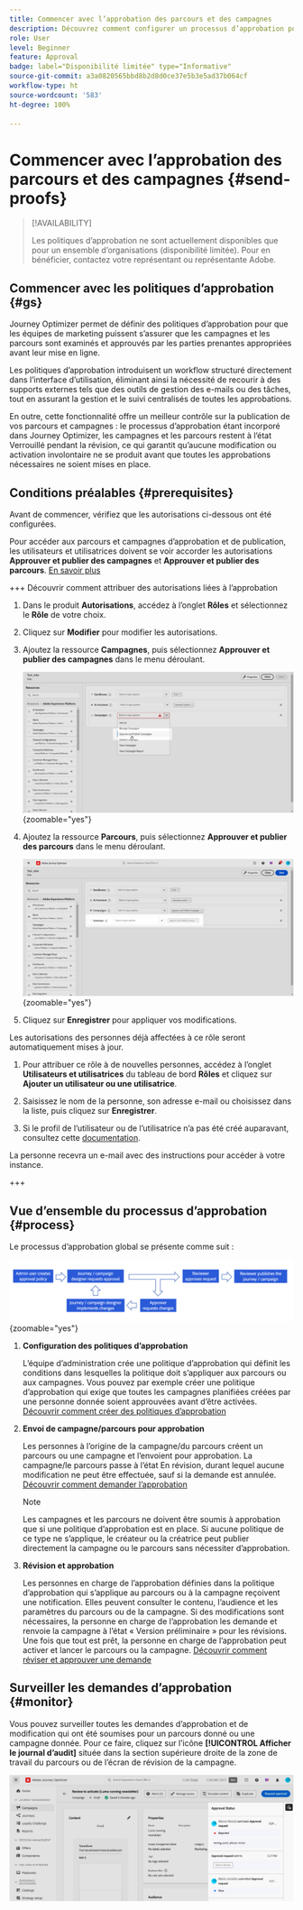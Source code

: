 ```yaml
---
title: Commencer avec l’approbation des parcours et des campagnes
description: Découvrez comment configurer un processus d’approbation pour vos parcours et campagnes.
role: User
level: Beginner
feature: Approval
badge: label="Disponibilité limitée" type="Informative"
source-git-commit: a3a0820565bbd8b2d8d0ce37e5b3e5ad37b064cf
workflow-type: ht
source-wordcount: '583'
ht-degree: 100%

---
```



# Commencer avec l’approbation des parcours et des campagnes {#send-proofs}

>[!AVAILABILITY]
>
> Les politiques d’approbation ne sont actuellement disponibles que pour un ensemble d’organisations (disponibilité limitée). Pour en bénéficier, contactez votre représentant ou représentante Adobe.

## Commencer avec les politiques d’approbation {#gs}

Journey Optimizer permet de définir des politiques d’approbation pour que les équipes de marketing puissent s’assurer que les campagnes et les parcours sont examinés et approuvés par les parties prenantes appropriées avant leur mise en ligne.

Les politiques d’approbation introduisent un workflow structuré directement dans l’interface d’utilisation, éliminant ainsi la nécessité de recourir à des supports externes tels que des outils de gestion des e-mails ou des tâches, tout en assurant la gestion et le suivi centralisés de toutes les approbations.

En outre, cette fonctionnalité offre un meilleur contrôle sur la publication de vos parcours et campagnes : le processus d’approbation étant incorporé dans Journey Optimizer, les campagnes et les parcours restent à l’état Verrouillé pendant la révision, ce qui garantit qu’aucune modification ou activation involontaire ne se produit avant que toutes les approbations nécessaires ne soient mises en place.

## Conditions préalables {#prerequisites}

Avant de commencer, vérifiez que les autorisations ci-dessous ont été configurées.

Pour accéder aux parcours et campagnes d’approbation et de publication, les utilisateurs et utilisatrices doivent se voir accorder les autorisations **Approuver et publier des campagnes** et **Approuver et publier des parcours**. [En savoir plus](../administration/permissions.md)

+++  Découvrir comment attribuer des autorisations liées à l’approbation

1. Dans le produit **Autorisations**, accédez à l’onglet **Rôles** et sélectionnez le **Rôle** de votre choix.

1. Cliquez sur **Modifier** pour modifier les autorisations.

1. Ajoutez la ressource **Campagnes**, puis sélectionnez **Approuver et publier des campagnes** dans le menu déroulant.

   ![](assets/permissions_approval.png){zoomable="yes"}

1. Ajoutez la ressource **Parcours**, puis sélectionnez **Approuver et publier des parcours** dans le menu déroulant.

   ![](assets/permissions_approval_2.png){zoomable="yes"}

1. Cliquez sur **Enregistrer** pour appliquer vos modifications.

Les autorisations des personnes déjà affectées à ce rôle seront automatiquement mises à jour.

1. Pour attribuer ce rôle à de nouvelles personnes, accédez à l’onglet **Utilisateurs et utilisatrices** du tableau de bord **Rôles** et cliquez sur **Ajouter un utilisateur ou une utilisatrice**.

1. Saisissez le nom de la personne, son adresse e-mail ou choisissez dans la liste, puis cliquez sur **Enregistrer**.

1. Si le profil de l’utilisateur ou de l’utilisatrice n’a pas été créé auparavant, consultez cette [documentation](https://experienceleague.adobe.com/fr/docs/experience-platform/access-control/abac/permissions-ui/users).

La personne recevra un e-mail avec des instructions pour accéder à votre instance.

+++

## Vue d’ensemble du processus d’approbation {#process}

Le processus d’approbation global se présente comme suit :

![](assets/approval-process.png){zoomable="yes"}

1. **Configuration des politiques d’approbation**

   L’équipe d’administration crée une politique d’approbation qui définit les conditions dans lesquelles la politique doit s’appliquer aux parcours ou aux campagnes. Vous pouvez par exemple créer une politique d’approbation qui exige que toutes les campagnes planifiées créées par une personne donnée soient approuvées avant d’être activées. [Découvrir comment créer des politiques d’approbation](approval-policies.md)

1. **Envoi de campagne/parcours pour approbation**

   Les personnes à l’origine de la campagne/du parcours créent un parcours ou une campagne et l’envoient pour approbation. La campagne/le parcours passe à l’état En révision, durant lequel aucune modification ne peut être effectuée, sauf si la demande est annulée. [Découvrir comment demander l’approbation](request-approval.md)

   >[!NOTE]
   >
   >Les campagnes et les parcours ne doivent être soumis à approbation que si une politique d’approbation est en place. Si aucune politique de ce type ne s’applique, le créateur ou la créatrice peut publier directement la campagne ou le parcours sans nécessiter d’approbation.

1. **Révision et approbation**

   Les personnes en charge de l’approbation définies dans la politique d’approbation qui s’applique au parcours ou à la campagne reçoivent une notification. Elles peuvent consulter le contenu, l’audience et les paramètres du parcours ou de la campagne. Si des modifications sont nécessaires, la personne en charge de l’approbation les demande et renvoie la campagne à l’état « Version préliminaire » pour les révisions. Une fois que tout est prêt, la personne en charge de l’approbation peut activer et lancer le parcours ou la campagne. [Découvrir comment réviser et approuver une demande](review-approve-request.md)

## Surveiller les demandes d’approbation {#monitor}

Vous pouvez surveiller toutes les demandes d’approbation et de modification qui ont été soumises pour un parcours donné ou une campagne donnée. Pour ce faire, cliquez sur l’icône **[!UICONTROL Afficher le journal d’audit]** située dans la section supérieure droite de la zone de travail du parcours ou de l’écran de révision de la campagne.

![](assets/monitor-requests.png)
